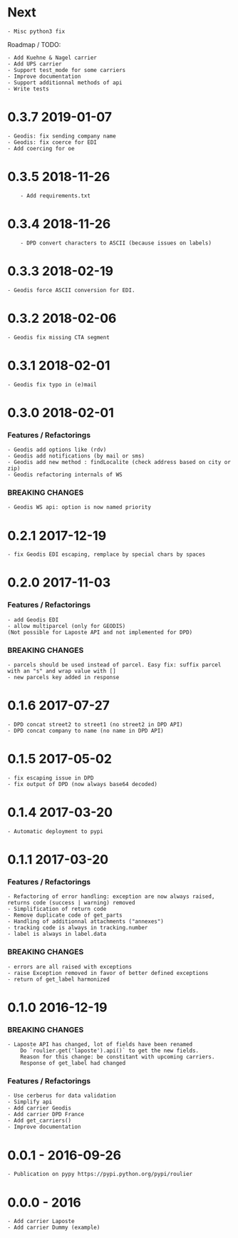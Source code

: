 
# Next
    - Misc python3 fix

Roadmap / TODO: 

	- Add Kuehne & Nagel carrier
	- Add UPS carrier
	- Support test_mode for some carriers
	- Improve documentation
	- Support additionnal methods of api
	- Write tests

# 0.3.7 2019-01-07
    - Geodis: fix sending company name
    - Geodis: fix coerce for EDI
    - Add coercing for oe

# 0.3.5 2018-11-26
        - Add requirements.txt

# 0.3.4 2018-11-26
        - DPD convert characters to ASCII (because issues on labels) 

# 0.3.3 2018-02-19
	- Geodis force ASCII conversion for EDI.

# 0.3.2 2018-02-06
	- Geodis fix missing CTA segment

# 0.3.1 2018-02-01
	- Geodis fix typo in (e)mail

# 0.3.0 2018-02-01

### Features / Refactorings
	- Geodis add options like (rdv)
	- Geodis add notifications (by mail or sms)
	- Geodis add new method : findLocalite (check address based on city or zip)
	- Geodis refactoring internals of WS

###	BREAKING CHANGES
	- Geodis WS api: option is now named priority

# 0.2.1 2017-12-19
	- fix Geodis EDI escaping, remplace by special chars by spaces

# 0.2.0 2017-11-03

### Features / Refactorings
	- add Geodis EDI
	- allow multiparcel (only for GEODIS)
	(Not possible for Laposte API and not implemented for DPD)

###	BREAKING CHANGES
	- parcels should be used instead of parcel. Easy fix: suffix parcel with an "s" and wrap value with []
	- new parcels key added in response


# 0.1.6 2017-07-27
	- DPD concat street2 to street1 (no street2 in DPD API)
	- DPD concat company to name (no name in DPD API)


# 0.1.5 2017-05-02
	- fix escaping issue in DPD
	- fix output of DPD (now always base64 decoded)

# 0.1.4 2017-03-20
	- Automatic deployment to pypi

# 0.1.1 2017-03-20


### Features / Refactorings
	- Refactoring of error handling: exception are now always raised, returns code (success | warning) removed
	- Simplification of return code
	- Remove duplicate code of get_parts
	- Handling of additionnal attachments ("annexes")
	- tracking code is always in tracking.number
	- label is always in label.data

###	BREAKING CHANGES
	- errors are all raised with exceptions
	- raise Exception removed in favor of better defined exceptions
	- return of get_label harmonized


# 0.1.0 2016-12-19

### BREAKING CHANGES
	- Laposte API has changed, lot of fields have been renamed
		Do `roulier.get('laposte').api()` to get the new fields.
		Reason for this change: be constitant with upcoming carriers.
		Response of get_label had changed

### Features / Refactorings
	- Use cerberus for data validation
	- Simplify api
	- Add carrier Geodis
	- Add carrier DPD France
	- Add get_carriers()
	- Improve documentation


# 0.0.1 - 2016-09-26

	- Publication on pypy https://pypi.python.org/pypi/roulier

# 0.0.0 - 2016

	- Add carrier Laposte
	- Add carrier Dummy (example)	

